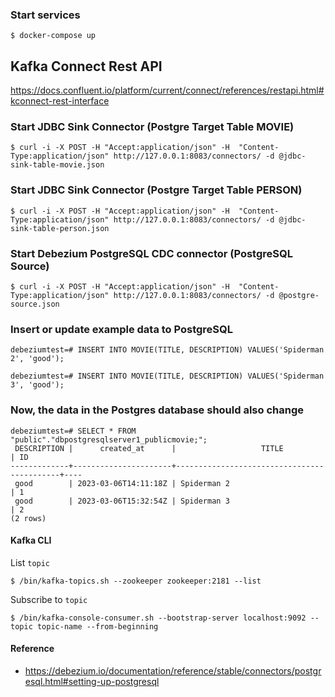 ### Start services

```shell
$ docker-compose up
```

## Kafka Connect Rest API
https://docs.confluent.io/platform/current/connect/references/restapi.html#kconnect-rest-interface

### Start JDBC Sink Connector (Postgre Target Table MOVIE)
```shell
$ curl -i -X POST -H "Accept:application/json" -H  "Content-Type:application/json" http://127.0.0.1:8083/connectors/ -d @jdbc-sink-table-movie.json
```

### Start JDBC Sink Connector (Postgre Target Table PERSON)
```shell
$ curl -i -X POST -H "Accept:application/json" -H  "Content-Type:application/json" http://127.0.0.1:8083/connectors/ -d @jdbc-sink-table-person.json
```

### Start Debezium PostgreSQL CDC connector (PostgreSQL Source)

```shell
$ curl -i -X POST -H "Accept:application/json" -H  "Content-Type:application/json" http://127.0.0.1:8083/connectors/ -d @postgre-source.json
```

### Insert or update example data to PostgreSQL
```
debeziumtest=# INSERT INTO MOVIE(TITLE, DESCRIPTION) VALUES('Spiderman 2', 'good');

debeziumtest=# INSERT INTO MOVIE(TITLE, DESCRIPTION) VALUES('Spiderman 3', 'good');
```

### Now, the data in the Postgres database should also change
```shell
debeziumtest=# SELECT * FROM "public"."dbpostgresqlserver1_publicmovie;";
 DESCRIPTION |      created_at      |                   TITLE                    | ID 
-------------+----------------------+--------------------------------------------+----
 good        | 2023-03-06T14:11:18Z | Spiderman 2                                | 1
 good        | 2023-03-06T15:32:54Z | Spiderman 3                                | 2
(2 rows)
```

#### Kafka CLI

List `topic`
```shell
$ /bin/kafka-topics.sh --zookeeper zookeeper:2181 --list
```

Subscribe to `topic`
```shell
$ /bin/kafka-console-consumer.sh --bootstrap-server localhost:9092 --topic topic-name --from-beginning
```

#### Reference
- https://debezium.io/documentation/reference/stable/connectors/postgresql.html#setting-up-postgresql